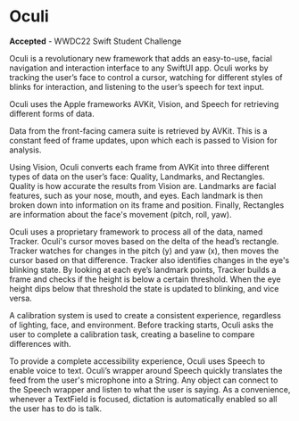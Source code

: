 # Oculi
**Accepted** - WWDC22 Swift Student Challenge

Oculi is a revolutionary new framework that adds an easy-to-use, facial navigation and interaction interface to any SwiftUI app. Oculi works by tracking the user’s face to control a cursor, watching for different styles of blinks for interaction, and listening to the user’s speech for text input.

Oculi uses the Apple frameworks AVKit, Vision, and Speech for retrieving different forms of data.

Data from the front-facing camera suite is retrieved by AVKit. This is a constant feed of frame updates, upon which each is passed to Vision for analysis.

Using Vision, Oculi converts each frame from AVKit into three different types of data on the user’s face: Quality, Landmarks, and Rectangles. Quality is how accurate the results from Vision are. Landmarks are facial features, such as your nose, mouth, and eyes. Each landmark is then broken down into information on its frame and position. Finally, Rectangles are information about the face's movement (pitch, roll, yaw). 

Oculi uses a proprietary framework to process all of the data, named Tracker. Oculi's cursor moves based on the delta of the head’s rectangle. Tracker watches for changes in the pitch (y) and yaw (x), then moves the cursor based on that difference. Tracker also identifies changes in the eye's blinking state. By looking at each eye’s landmark points, Tracker builds a frame and checks if the height is below a certain threshold. When the eye height dips below that threshold the state is updated to blinking, and vice versa.

A calibration system is used to create a consistent experience, regardless of lighting, face, and environment. Before tracking starts, Oculi asks the user to complete a calibration task, creating a baseline to compare differences with.

To provide a complete accessibility experience, Oculi uses Speech to enable voice to text. Oculi’s wrapper around Speech quickly translates the feed from the user's microphone into a String. Any object can connect to the Speech wrapper and listen to what the user is saying. As a convenience, whenever a TextField is focused, dictation is automatically enabled so all the user has to do is talk.

